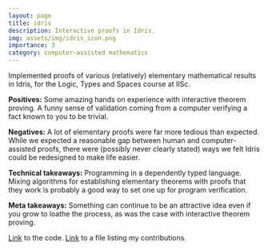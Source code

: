 ```yaml
---
layout: page
title: idris
description: Interactive proofs in Idris.
img: assets/img/idris_icon.png
importance: 3
category: computer-assisted mathematics
---
```


Implemented proofs of various (relatively) elementary mathematical results in Idris, for the Logic, Types and Spaces course at IISc.

**Positives:** Some amazing hands on experience with interactive theorem proving. A funny sense of validation coming from a computer verifying a fact known to you to be trivial.

**Negatives:** A lot of elementary proofs were far more tedious than expected. While we expected a reasonable gap between human and computer-assisted proofs, there were (possibly never clearly stated) ways we felt Idris could be redesigned to make life easier.

**Technical takeaways:** Programming in a dependently typed language. Mixing algorithms for establishing elementary theorems with proofs that they work is probably a good way to set one up for program verification. 

**Meta takeaways:** Something can continue to be an attractive idea even if you grow to loathe the process, as was the case with interactive theorem proving.

[Link](https://github.com/siddhartha-gadgil/LTS2019/tree/master/Code) to the code. [Link](https://github.com/siddhartha-gadgil/LTS2019/blob/master/_reports/chinmaya/chinmaya.md) to a file listing my contributions.

